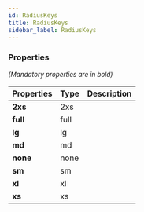 ```yaml
---
id: RadiusKeys
title: RadiusKeys
sidebar_label: RadiusKeys
---
```




### Properties

<font size="2"><i>(Mandatory properties are in bold)</i></font>

| Properties | Type | Description |
| --------- | ---- | ----------- |
| **2xs** | 2xs |  |
| **full** | full |  |
| **lg** | lg |  |
| **md** | md |  |
| **none** | none |  |
| **sm** | sm |  |
| **xl** | xl |  |
| **xs** | xs |  |
